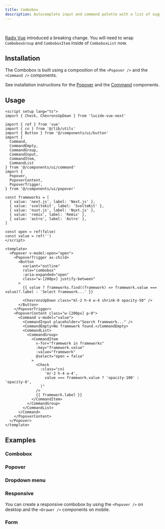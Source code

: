 ```yaml
---
title: Combobox
description: Autocomplete input and command palette with a list of suggestions.
---
```


<ComponentPreview name="ComboboxDemo" />

<br>
<Callout title="Note" class="bg-destructive">

[Radix Vue](https://github.com/radix-vue/radix-vue/releases/tag/v1.2.0) introduced a breaking change. You will need to wrap `ComboboxGroup` and `ComboboxItem` inside of `ComboboxList` now.

</Callout>

## Installation

The Combobox is built using a composition of the `<Popover />` and the `<Command />` components.

See installation instructions for the [Popover](/docs/components/popover#installation) and the [Command](/docs/components/command#installation) components.

## Usage

```vue
<script setup lang="ts">
import { Check, ChevronsUpDown } from 'lucide-vue-next'

import { ref } from 'vue'
import { cn } from '@/lib/utils'
import { Button } from '@/components/ui/button'
import {
  Command,
  CommandEmpty,
  CommandGroup,
  CommandInput,
  CommandItem,
  CommandList
} from '@/components/ui/command'
import {
  Popover,
  PopoverContent,
  PopoverTrigger,
} from '@/components/ui/popover'

const frameworks = [
  { value: 'next.js', label: 'Next.js' },
  { value: 'sveltekit', label: 'SvelteKit' },
  { value: 'nuxt.js', label: 'Nuxt.js' },
  { value: 'remix', label: 'Remix' },
  { value: 'astro', label: 'Astro' },
]

const open = ref(false)
const value = ref('')
</script>

<template>
  <Popover v-model:open="open">
    <PopoverTrigger as-child>
      <Button
        variant="outline"
        role="combobox"
        :aria-expanded="open"
        class="w-[200px] justify-between"
      >
        {{ value ? frameworks.find((framework) => framework.value === value)?.label : 'Select framework...' }}

        <ChevronsUpDown class="ml-2 h-4 w-4 shrink-0 opacity-50" />
      </Button>
    </PopoverTrigger>
    <PopoverContent class="w-[200px] p-0">
      <Command v-model="value">
        <CommandInput placeholder="Search framework..." />
        <CommandEmpty>No framework found.</CommandEmpty>
        <CommandList>
          <CommandGroup>
            <CommandItem
              v-for="framework in frameworks"
              :key="framework.value"
              :value="framework"
              @select="open = false"
            >
              <Check
                :class="cn(
                  'mr-2 h-4 w-4',
                  value === framework.value ? 'opacity-100' : 'opacity-0',
                )"
              />
              {{ framework.label }}
            </CommandItem>
          </CommandGroup>
        </CommandList>
      </Command>
    </PopoverContent>
  </Popover>
</template>
```

## Examples

### Combobox

<ComponentPreview name="ComboboxDemo" />

### Popover

<ComponentPreview name="ComboboxPopover" />

### Dropdown menu

<ComponentPreview name="ComboboxDropdownMenu" />

### Responsive

You can create a responsive combobox by using the `<Popover />` on desktop and the `<Drawer />` components on mobile.

<ComponentPreview name="ComboboxResponsive" />

### Form

<ComponentPreview name="ComboboxForm" />
